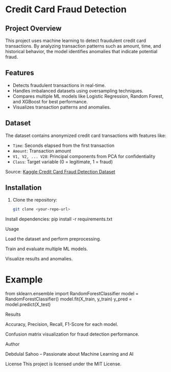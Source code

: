# Credit Card Fraud Detection

## Project Overview
This project uses machine learning to detect fraudulent credit card transactions. By analyzing transaction patterns such as amount, time, and historical behavior, the model identifies anomalies that indicate potential fraud. 

## Features
- Detects fraudulent transactions in real-time.
- Handles imbalanced datasets using oversampling techniques.
- Compares multiple ML models like Logistic Regression, Random Forest, and XGBoost for best performance.
- Visualizes transaction patterns and anomalies.

## Dataset
The dataset contains anonymized credit card transactions with features like:
- `Time`: Seconds elapsed from the first transaction
- `Amount`: Transaction amount
- `V1, V2, ... V28`: Principal components from PCA for confidentiality
- `Class`: Target variable (0 = legitimate, 1 = fraud)

Source: [Kaggle Credit Card Fraud Detection Dataset](https://www.kaggle.com/datasets/mlg-ulb/creditcardfraud)

## Installation
1. Clone the repository:  
   ```bash
   git clone <your-repo-url>
Install dependencies:
pip install -r requirements.txt

Usage

Load the dataset and perform preprocessing.

Train and evaluate multiple ML models.

Visualize results and anomalies.

# Example
from sklearn.ensemble import RandomForestClassifier
model = RandomForestClassifier()
model.fit(X_train, y_train)
y_pred = model.predict(X_test)

Results

Accuracy, Precision, Recall, F1-Score for each model.

Confusion matrix visualization for fraud detection performance.

Author

Debdulal Sahoo – Passionate about Machine Learning and AI

License
This project is licensed under the MIT License.
